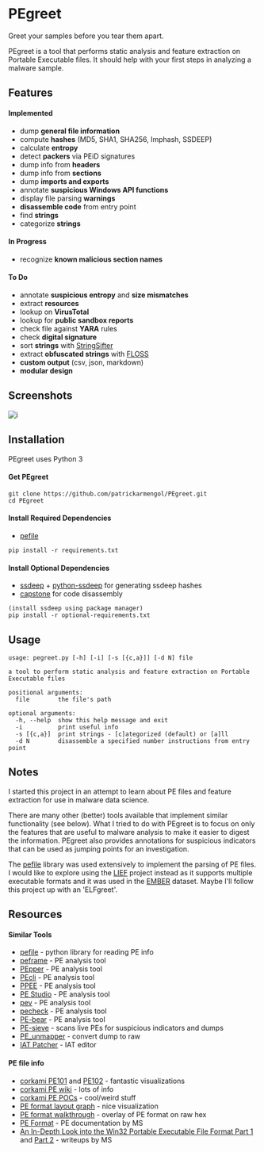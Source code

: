 # PEgreet

Greet your samples before you tear them apart.

PEgreet is a tool that performs static analysis and feature extraction on Portable Executable files. It should help with your first steps in analyzing a malware sample.

## Features

#### Implemented

- dump __general file information__
- compute __hashes__ (MD5, SHA1, SHA256, Imphash, SSDEEP)
- calculate __entropy__
- detect __packers__ via PEiD signatures
- dump info from __headers__
- dump info from __sections__
- dump __imports and exports__
- annotate __suspicious Windows API functions__
- display file parsing __warnings__
- __disassemble code__ from entry point
- find __strings__
- categorize __strings__

#### In Progress

- recognize __known malicious section names__

#### To Do

- annotate __suspicious entropy__ and __size mismatches__
- extract __resources__
- lookup on __VirusTotal__
- lookup for __public sandbox reports__
- check file against __YARA__ rules
- check __digital signature__
- sort __strings__ with [StringSifter](https://github.com/fireeye/stringsifter)
- extract __obfuscated strings__ with [FLOSS](https://github.com/fireeye/flare-floss)
- __custom output__ (csv, json, markdown)
- __modular design__

## Screenshots

![i](/media/i.png?raw=true)

## Installation

PEgreet uses Python 3

#### Get PEgreet
```
git clone https://github.com/patrickarmengol/PEgreet.git
cd PEgreet
```

#### Install Required Dependencies

- [pefile](https://github.com/erocarrera/pefile)

```
pip install -r requirements.txt
```

#### Install Optional Dependencies

- [ssdeep](https://ssdeep-project.github.io/ssdeep/index.html) + [python-ssdeep](https://github.com/DinoTools/python-ssdeep) for generating ssdeep hashes
- [capstone](http://www.capstone-engine.org/) for code disassembly

```
(install ssdeep using package manager)
pip install -r optional-requirements.txt
```

## Usage

```
usage: pegreet.py [-h] [-i] [-s [{c,a}]] [-d N] file

a tool to perform static analysis and feature extraction on Portable Executable files

positional arguments:
  file        the file's path

optional arguments:
  -h, --help  show this help message and exit
  -i          print useful info
  -s [{c,a}]  print strings - [c]ategorized (default) or [a]ll
  -d N        disassemble a specified number instructions from entry point
```

## Notes

I started this project in an attempt to learn about PE files and feature extraction for use in malware data science.

There are many other (better) tools available that implement similar functionality (see below). What I tried to do with PEgreet is to focus on only the features that are useful to malware analysis to make it easier to digest the information. PEgreet also provides annotations for suspicious indicators that can be used as jumping points for an investigation.

The [pefile](https://github.com/erocarrera/pefile) library was used extensively to implement the parsing of PE files. I would like to explore using the [LIEF](https://github.com/lief-project/LIEF) project instead as it supports multiple executable formats and it was used in the [EMBER](https://github.com/endgameinc/ember) dataset. Maybe I'll follow this project up with an 'ELFgreet'.

## Resources

#### Similar Tools

- [pefile](https://github.com/erocarrera/pefile) - python library for reading PE info
- [peframe](https://github.com/guelfoweb/peframe) - PE analysis tool
- [PEpper](https://github.com/Th3Hurrican3/PEpper) - PE analysis tool
- [PEcli](https://github.com/Te-k/pecli) - PE analysis tool
- [PPEE](https://www.mzrst.com/) - PE analysis tool
- [PE Studio](https://winitor.com/index.html) - PE analysis tool
- [pev](http://pev.sourceforge.net/) - PE analysis tool
- [pecheck](https://blog.didierstevens.com/2019/10/27/update-pecheck-py-version-0-7-8/) - PE analysis tool
- [PE-bear](https://hshrzd.wordpress.com/pe-bear/) - PE analysis tool
- [PE-sieve](https://hshrzd.wordpress.com/pe-sieve/) - scans live PEs for suspicious indicators and dumps
- [PE_unmapper](https://hshrzd.wordpress.com/pe_unmapper/) - convert dump to raw
- [IAT Patcher](https://hshrzd.wordpress.com/iat-patcher/) - IAT editor

#### PE file info

- [corkami PE101](https://github.com/corkami/pics/tree/master/binary/pe101) and [PE102](https://github.com/corkami/pics/tree/master/binary/pe102) - fantastic visualizations
- [corkami PE wiki](https://code.google.com/archive/p/corkami/wikis/PE.wiki) - lots of info
- [corkami PE POCs](https://github.com/corkami/pocs/tree/master/PE) - cool/weird stuff
- [PE format layout graph](https://drive.google.com/file/d/0B3_wGJkuWLytbnIxY1J5WUs4MEk/view) - nice visualization
- [PE format walkthrough](https://drive.google.com/file/d/0B3_wGJkuWLytQmc2di0wajB1Xzg/view) - overlay of PE format on raw hex
- [PE Format](https://docs.microsoft.com/en-us/windows/win32/debug/pe-format) - PE documentation by MS
- [An In-Depth Look into the Win32 Portable Executable File Format Part 1](https://docs.microsoft.com/en-us/archive/msdn-magazine/2002/february/inside-windows-win32-portable-executable-file-format-in-detail) and [Part 2](https://docs.microsoft.com/en-us/archive/msdn-magazine/2002/march/inside-windows-an-in-depth-look-into-the-win32-portable-executable-file-format-part-2) - writeups by MS
